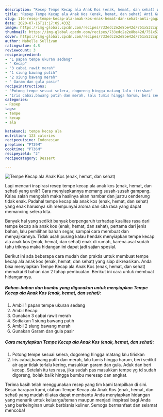 ```yaml
---
description: "Resep Tempe Kecap ala Anak Kos (enak, hemat, dan sehat) Anti Gagal"
title: "Resep Tempe Kecap ala Anak Kos (enak, hemat, dan sehat) Anti Gagal"
slug: 116-resep-tempe-kecap-ala-anak-kos-enak-hemat-dan-sehat-anti-gagal
date: 2020-07-16T11:17:09.433Z
image: https://img-global.cpcdn.com/recipes/733edc2e2e8be42d/751x532cq70/tempe-kecap-ala-anak-kos-enak-hemat-dan-sehat-foto-resep-utama.jpg
thumbnail: https://img-global.cpcdn.com/recipes/733edc2e2e8be42d/751x532cq70/tempe-kecap-ala-anak-kos-enak-hemat-dan-sehat-foto-resep-utama.jpg
cover: https://img-global.cpcdn.com/recipes/733edc2e2e8be42d/751x532cq70/tempe-kecap-ala-anak-kos-enak-hemat-dan-sehat-foto-resep-utama.jpg
author: Mabelle Sullivan
ratingvalue: 4.8
reviewcount: 3
recipeingredient:
- "1 papan tempe ukuran sedang"
- " Kecap"
- "3 cabai rawit merah"
- "1 siung bawang putih"
- "2 siung bawang merah"
- " Garam dan gula pasir"
recipeinstructions:
- "Potong tempe sesuai selera, dogoreng hingga matang lalu tiriskan"
- "Iris cabai,bawang putih dan merah, lalu tumis hingga harum, beri sedikit air agar tidak terlalu kering, masukkan garam dan gula. Aduk dan beri kecap. Setelah itu tes rasa, jika sudah pas masukkan tempe yg td sudah digoreng, bolak balik hingga bumbu meresap dan angkat."
categories:
- Resep
tags:
- tempe
- kecap
- ala

katakunci: tempe kecap ala 
nutrition: 123 calories
recipecuisine: Indonesian
preptime: "PT39M"
cooktime: "PT36M"
recipeyield: "2"
recipecategory: Dessert

---
```



![Tempe Kecap ala Anak Kos (enak, hemat, dan sehat)](https://img-global.cpcdn.com/recipes/733edc2e2e8be42d/751x532cq70/tempe-kecap-ala-anak-kos-enak-hemat-dan-sehat-foto-resep-utama.jpg)

Lagi mencari inspirasi resep tempe kecap ala anak kos (enak, hemat, dan sehat) yang unik? Cara menyiapkannya memang susah-susah gampang. Kalau salah mengolah maka hasilnya akan hambar dan justru cenderung tidak enak. Padahal tempe kecap ala anak kos (enak, hemat, dan sehat) yang enak harusnya sih mempunyai aroma dan cita rasa yang dapat memancing selera kita.

Banyak hal yang sedikit banyak berpengaruh terhadap kualitas rasa dari tempe kecap ala anak kos (enak, hemat, dan sehat), pertama dari jenis bahan, lalu pemilihan bahan segar, sampai cara membuat dan menyajikannya. Tidak usah pusing kalau hendak menyiapkan tempe kecap ala anak kos (enak, hemat, dan sehat) enak di rumah, karena asal sudah tahu triknya maka hidangan ini dapat jadi sajian spesial.




Berikut ini ada beberapa cara mudah dan praktis untuk membuat tempe kecap ala anak kos (enak, hemat, dan sehat) yang siap dikreasikan. Anda bisa menyiapkan Tempe Kecap ala Anak Kos (enak, hemat, dan sehat) memakai 6 bahan dan 2 tahap pembuatan. Berikut ini cara untuk membuat hidangannya.

<!--inarticleads1-->

##### Bahan-bahan dan bumbu yang digunakan untuk menyiapkan Tempe Kecap ala Anak Kos (enak, hemat, dan sehat):

1. Ambil 1 papan tempe ukuran sedang
1. Ambil  Kecap
1. Gunakan 3 cabai rawit merah
1. Sediakan 1 siung bawang putih
1. Ambil 2 siung bawang merah
1. Gunakan  Garam dan gula pasir




<!--inarticleads2-->

##### Cara menyiapkan Tempe Kecap ala Anak Kos (enak, hemat, dan sehat):

1. Potong tempe sesuai selera, dogoreng hingga matang lalu tiriskan
1. Iris cabai,bawang putih dan merah, lalu tumis hingga harum, beri sedikit air agar tidak terlalu kering, masukkan garam dan gula. Aduk dan beri kecap. Setelah itu tes rasa, jika sudah pas masukkan tempe yg td sudah digoreng, bolak balik hingga bumbu meresap dan angkat.




Terima kasih telah menggunakan resep yang tim kami tampilkan di sini. Besar harapan kami, olahan Tempe Kecap ala Anak Kos (enak, hemat, dan sehat) yang mudah di atas dapat membantu Anda menyiapkan hidangan yang menarik untuk keluarga/teman maupun menjadi inspirasi bagi Anda yang berkeinginan untuk berbisnis kuliner. Semoga bermanfaat dan selamat mencoba!
